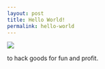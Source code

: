 ```yaml
---
layout: post
title: Hello World!
permalink: hello-world
---
```

![](http://7xi8d6.com1.z0.glb.clouddn.com/2017-04-09-17586558_426275167734768_6312107349515436032_n.jpg)

to hack goods for fun and profit.
